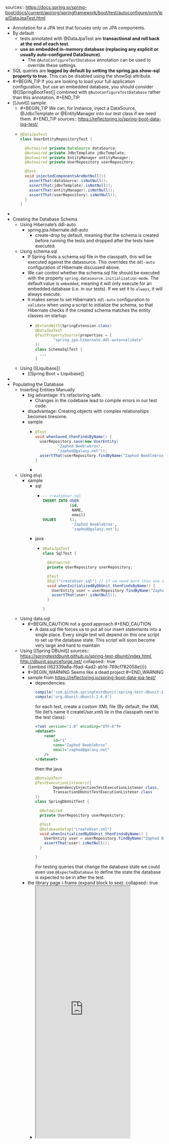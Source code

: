 sources:: https://docs.spring.io/spring-boot/docs/current/api/org/springframework/boot/test/autoconfigure/orm/jpa/DataJpaTest.html

- Annotation for a JPA test that focuses only on JPA components.
- By default
	- tests annotated with @DataJpaTest are **transactional and roll back at the end of each test**.
	- **use an embedded in-memory database (replacing any explicit or usually auto-configured DataSource)**.
		- The `@AutoConfigureTestDatabase` annotation can be used to override these settings.
- SQL queries are **logged by default by setting the spring.jpa.show-sql property to true**. This can be disabled using the showSql attribute.
- #+BEGIN_TIP
  If you are looking to load your full application configuration, but use an embedded database, you should consider @[[SpringBootTest]] combined with `@AutoConfigureTestDatabase` rather than this annotation.
  #+END_TIP
- [[Junit]] sample:
	- #+BEGIN_TIP
	  We can, for instance, inject a DataSource, @JdbcTemplate or @EntityManager into our test class if we need them.
	  #+END_TIP 
	  sources:: https://reflectoring.io/spring-boot-data-jpa-test/
	- ```java
	  @DataJpaTest
	  class UserEntityRepositoryTest {
	  
	    @Autowired private DataSource dataSource;
	    @Autowired private JdbcTemplate jdbcTemplate;
	    @Autowired private EntityManager entityManager;
	    @Autowired private UserRepository userRepository;
	  
	    @Test
	    void injectedComponentsAreNotNull(){
	      assertThat(dataSource).isNotNull();
	      assertThat(jdbcTemplate).isNotNull();
	      assertThat(entityManager).isNotNull();
	      assertThat(userRepository).isNotNull();
	    }
	  }
	  ```
-
- Creating the Database Schema
	- Using Hibernate’s ddl-auto
		- spring.jpa.hibernate.ddl-auto
			- create-drop by default, meaning that the schema is created before running the tests and dropped after the tests have executed.
	- Using schema.sql
		- If Spring finds a schema.sql file in the classpath, this will be executed against the datasource. This overrides the `ddl-auto` configuration of Hibernate discussed above.
		- We can control whether the schema.sql file should be executed with the property `spring.datasource.initialization-mode`. The default value is `embedded`, meaning it will only execute for an embedded database (i.e. in our tests). If we set it to `always`, it will always execute.
		- It makes sense to set Hibernate’s `ddl-auto` configuration to `validate` when using a script to initialize the schema, so that Hibernate checks if the created schema matches the entity classes on startup:
			- ```java
			  @ExtendWith(SpringExtension.class)
			  @DataJpaTest
			  @TestPropertySource(properties = {
			          "spring.jpa.hibernate.ddl-auto=validate"
			  })
			  class SchemaSqlTest {
			    ...
			  }
			  ```
	- Using [[Liquibase]]
		- [[Spring Boot + Liquibase]]
-
- Populating the Database
	- Inserting Entities Manually
		- big advantage: it’s refactoring-safe.
			- Changes in the codebase lead to compile errors in our test code.
		- disadvantage: Creating objects with complex relationships becomes tiresome.
		- sample
			- ```java
			  @Test
			  void whenSaved_thenFindsByName() {
			    userRepository.save(new UserEntity(
			            "Zaphod Beeblebrox",
			            "zaphod@galaxy.net"));
			    assertThat(userRepository.findByName("Zaphod Beeblebrox")).isNotNull();
			  }
			  ```
			-
	- Using `@Sql`
		- sample
			- sql
				- ```sql
				  -- createUser.sql
				  INSERT INTO USER 
				              (id, 
				               NAME, 
				               email) 
				  VALUES      (1, 
				               'Zaphod Beeblebrox', 
				               'zaphod@galaxy.net'); 
				  ```
			- java
				- ```java
				  @DataJpaTest
				  class SqlTest {
				  
				    @Autowired
				    private UserRepository userRepository;
				  
				    @Test
				    @Sql("createUser.sql") // If we need more than one script, we can use @SqlGroup to combine them.
				    void whenInitializedByDbUnit_thenFindsByName() {
				      UserEntity user = userRepository.findByName("Zaphod Beeblebrox");
				      assertThat(user).isNotNull();
				    }
				  
				  }
				  ```
	- Using data.sql
		- #+BEGIN_CAUTION
		  not a good approach
		  #+END_CAUTION
			- A data.sql file forces us to put all our insert statements into a single place. Every single test will depend on this one script to set up the database state. This script will soon become very large and hard to maintain
	- Using [[Spring DBUnit]]
	  sources:: https://springtestdbunit.github.io/spring-test-dbunit/index.html, http://dbunit.sourceforge.net/
	  collapsed:: true
		- {{embed ((62339a8a-f6ad-4ad2-ab1d-769cf782058e))}}
		- #+BEGIN_WARNING
		  Seems like a dead project
		  #+END_WARNING
		- sample from https://reflectoring.io/spring-boot-data-jpa-test/
			- dependencies:
			  ```groovy
			  compile('com.github.springtestdbunit:spring-test-dbunit:1.3.0')
			  compile('org.dbunit:dbunit:2.6.0')
			  ```
			  for each test, create a custom XML file (By default, the XML file (let’s name it createUser.xml) lie in the classpath next to the test class):
			  ```xml
			  <?xml version="1.0" encoding="UTF-8"?>
			  <dataset>
			      <user
			          id="1"
			          name="Zaphod Beeblebrox"
			          email="zaphod@galaxy.net"
			      />
			  </dataset>
			  ```
			  then the java
			  ```java
			  @DataJpaTest
			  @TestExecutionListeners({
			          DependencyInjectionTestExecutionListener.class,
			          TransactionDbUnitTestExecutionListener.class
			  })
			  class SpringDbUnitTest {
			  
			    @Autowired
			    private UserRepository userRepository;
			  
			    @Test
			    @DatabaseSetup("createUser.xml")
			    void whenInitializedByDbUnit_thenFindsByName() {
			      UserEntity user = userRepository.findByName("Zaphod Beeblebrox");
			      assertThat(user).isNotNull();
			    }
			  
			  }
			  ```
			  For testing queries that change the database state we could even use `@ExpectedDatabase` to define the state the database is expected to be in after the test.
		- the library page i-frame (expand block to see):
		  collapsed:: true
			- <iframe src="https://springtestdbunit.github.io/spring-test-dbunit/index.html" height="800px"/>